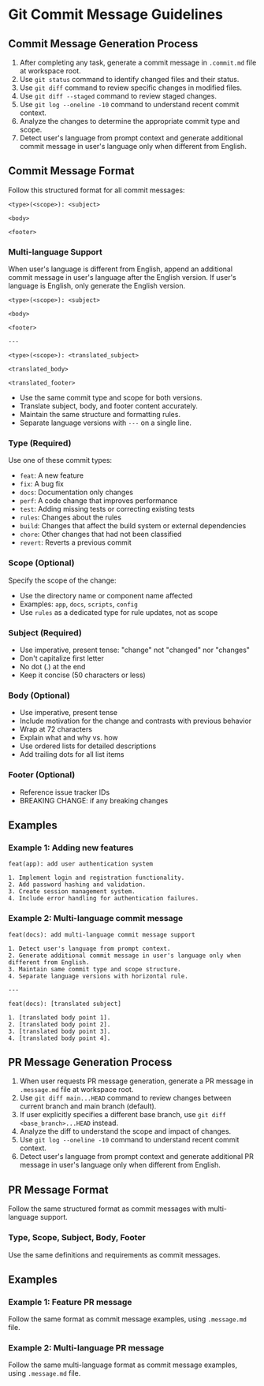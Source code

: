 # Git Commit Message Guidelines

## Commit Message Generation Process

1. After completing any task, generate a commit message in `.commit.md` file at workspace root.
2. Use `git status` command to identify changed files and their status.
3. Use `git diff` command to review specific changes in modified files.
4. Use `git diff --staged` command to review staged changes.
5. Use `git log --oneline -10` command to understand recent commit context.
6. Analyze the changes to determine the appropriate commit type and scope.
7. Detect user's language from prompt context and generate additional commit message in user's language only when different from English.

## Commit Message Format

Follow this structured format for all commit messages:

```
<type>(<scope>): <subject>

<body>

<footer>
```

### Multi-language Support

When user's language is different from English, append an additional commit message in user's language after the English version. If user's language is English, only generate the English version.

```
<type>(<scope>): <subject>

<body>

<footer>

---

<type>(<scope>): <translated_subject>

<translated_body>

<translated_footer>
```

- Use the same commit type and scope for both versions.
- Translate subject, body, and footer content accurately.
- Maintain the same structure and formatting rules.
- Separate language versions with `---` on a single line.

### Type (Required)

Use one of these commit types:

- `feat`: A new feature
- `fix`: A bug fix
- `docs`: Documentation only changes
- `perf`: A code change that improves performance
- `test`: Adding missing tests or correcting existing tests
- `rules`: Changes about the rules
- `build`: Changes that affect the build system or external dependencies
- `chore`: Other changes that had not been classified
- `revert`: Reverts a previous commit

### Scope (Optional)

Specify the scope of the change:

- Use the directory name or component name affected
- Examples: `app`, `docs`, `scripts`, `config`
- Use `rules` as a dedicated type for rule updates, not as scope

### Subject (Required)

- Use imperative, present tense: "change" not "changed" nor "changes"
- Don't capitalize first letter
- No dot (.) at the end
- Keep it concise (50 characters or less)

### Body (Optional)

- Use imperative, present tense
- Include motivation for the change and contrasts with previous behavior
- Wrap at 72 characters
- Explain what and why vs. how
- Use ordered lists for detailed descriptions
- Add trailing dots for all list items

### Footer (Optional)

- Reference issue tracker IDs
- BREAKING CHANGE: if any breaking changes

## Examples

### Example 1: Adding new features

```
feat(app): add user authentication system

1. Implement login and registration functionality.
2. Add password hashing and validation.
3. Create session management system.
4. Include error handling for authentication failures.
```

### Example 2: Multi-language commit message

```
feat(docs): add multi-language commit message support

1. Detect user's language from prompt context.
2. Generate additional commit message in user's language only when different from English.
3. Maintain same commit type and scope structure.
4. Separate language versions with horizontal rule.

---

feat(docs): [translated subject]

1. [translated body point 1].
2. [translated body point 2].
3. [translated body point 3].
4. [translated body point 4].
```

## PR Message Generation Process

1. When user requests PR message generation, generate a PR message in `.message.md` file at workspace root.
2. Use `git diff main...HEAD` command to review changes between current branch and main branch (default).
3. If user explicitly specifies a different base branch, use `git diff <base_branch>...HEAD` instead.
4. Analyze the diff to understand the scope and impact of changes.
5. Use `git log --oneline -10` command to understand recent commit context.
6. Detect user's language from prompt context and generate additional PR message in user's language only when different from English.

## PR Message Format

Follow the same structured format as commit messages with multi-language support.

### Type, Scope, Subject, Body, Footer

Use the same definitions and requirements as commit messages.

## Examples

### Example 1: Feature PR message

Follow the same format as commit message examples, using `.message.md` file.

### Example 2: Multi-language PR message

Follow the same multi-language format as commit message examples, using `.message.md` file.
